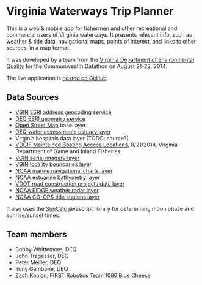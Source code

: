 Virginia Waterways Trip Planner
===============================

This is a web & mobile app for fishermen and other recreational and commercial users of Virginia waterways. It presents
relevant info, such as weather & tide data, navigational maps, points of interest, and links to other sources, in a map
format.

It was developed by a team from the [Virginia Department of Environmental Quality](http://www.deq.virginia.gov/) for the Commonwealth Datathon on August
21-22, 2014.

The live application is [hosted on GitHub](http://tonygambone.github.io/va-waterways-map/).

Data Sources
------------

* [VGIN ESRI address geocoding service](http://gismaps.vita.virginia.gov/arcgis/rest/services/Geocoding)
* [DEQ ESRI geometry service](http://www.deq.virginia.gov/arcgis/rest/services/Utilities/Geometry/GeometryServer)
* [Open Street Map](http://www.openstreetmap.org/) base layer
* [DEQ water assessments estuary layer](http://www.deq.virginia.gov/connectwithdeq/vegis/vegisdatasets.aspx)
* Virginia hospitals data layer (TODO: source?)
* [VDGIF Maintained Boating Access Locations](http://www.dgif.virginia.gov/boating/access/), 8/21/2014, Virginia Department of Game and Inland Fisheries
* [VGIN aerial imagery layer](http://gismaps.vita.virginia.gov/arcgis/rest/services/MostRecentImagery)
* [VGIN locality boundaries layer](http://gismaps.vita.virginia.gov/arcgis/rest/services/VA_Base_layers/Virginia_Localities/MapServer)
* [NOAA marine navigational charts layer](http://egisws02.nos.noaa.gov/ArcGIS/rest/services/RNC/NOAA_RNC/ImageServer)
* [NOAA estuarine bathymetry layer](http://egisws02.nos.noaa.gov/ArcGIS/rest/services/Estuarine_Bathymetry/NOAA_Estuarine_Bathymetry/MapServer)
* [VDOT road construction projects data layer](http://gis.vdot.virginia.gov/arcgis/rest/services/varoads/VARoads/FeatureServer)
* [NOAA RIDGE weather radar layer](http://gis.srh.noaa.gov/arcgis/rest/services/RIDGERadar/MapServer)
* [NOAA CO-OPS tide stations layer](http://tidesandcurrents.noaa.gov/googleearth.html)

It also uses the [SunCalc](https://github.com/mourner/suncalc) javascript library for determining moon phase and
sunrise/sunset times.

Team members
------------

* Bobby Whittemore, DEQ
* John Tragesser, DEQ
* Peter Meiller, DEQ
* Tony Gambone, DEQ
* Zach Kaplan, [FIRST Robotics Team 1086 Blue Cheese](http://www.bluecheese1086.org/)

